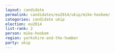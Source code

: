 ```yaml
---
layout: candidate
permalink: candidates/eu2014/ukip/mike-hookem/
categories: candidate ukip
election: eu2014
list-rank: 2
person: mike-hookem
region: yorkshire-and-the-humber
party: ukip
---
```

